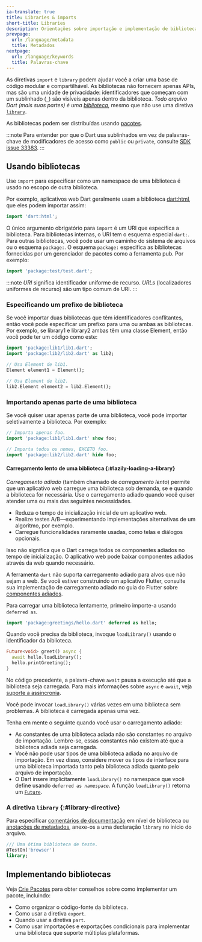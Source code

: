 ```yaml
---
ia-translate: true
title: Libraries & imports
short-title: Libraries
description: Orientações sobre importação e implementação de bibliotecas.
prevpage:
  url: /language/metadata
  title: Metadados
nextpage:
  url: /language/keywords
  title: Palavras-chave
---
```


As diretivas `import` e `library` podem ajudar você a criar uma
base de código modular e compartilhável. As bibliotecas não fornecem apenas APIs, mas
são uma unidade de privacidade: identificadores que começam com um sublinhado (`_`)
são visíveis apenas dentro da biblioteca. *Todo arquivo Dart (mais suas partes) é uma
[biblioteca][library]*, mesmo que não use uma diretiva [`library`](#library-directive).

As bibliotecas podem ser distribuídas usando [pacotes](/tools/pub/packages).

:::note
Para entender por que o Dart usa sublinhados em vez de palavras-chave de modificadores de acesso
como `public` ou `private`, consulte
[SDK issue 33383]({{site.repo.dart.sdk}}/issues/33383).
:::

[library]: /tools/pub/glossary#library

## Usando bibliotecas

Use `import` para especificar como um namespace de uma biblioteca é usado no
escopo de outra biblioteca.

Por exemplo, aplicativos web Dart geralmente usam a biblioteca [dart:html][dart:html],
que eles podem importar assim:

<?code-excerpt "misc/test/language_tour/browser_test.dart (dart-html-import)"?>
```dart
import 'dart:html';
```

O único argumento obrigatório para `import` é um URI que especifica a
biblioteca.
Para bibliotecas internas, o URI tem o esquema especial `dart:`.
Para outras bibliotecas, você pode usar um caminho do sistema de arquivos ou o esquema `package:`.
O esquema `package:` especifica as bibliotecas fornecidas por um gerenciador de pacotes
como a ferramenta pub. Por exemplo:

<?code-excerpt "misc/test/language_tour/browser_test.dart (package-import)"?>
```dart
import 'package:test/test.dart';
```

:::note
*URI* significa identificador uniforme de recurso.
*URLs* (localizadores uniformes de recurso) são um tipo comum de URI.
:::

### Especificando um prefixo de biblioteca

Se você importar duas bibliotecas que têm identificadores conflitantes, então você
pode especificar um prefixo para uma ou ambas as bibliotecas. Por exemplo, se library1
e library2 ambas têm uma classe Element, então você pode ter um código como
este:

<?code-excerpt "misc/lib/language_tour/libraries/import_as.dart" replace="/(lib\d)\.dart/package:$1\/$&/g"?>
```dart
import 'package:lib1/lib1.dart';
import 'package:lib2/lib2.dart' as lib2;

// Usa Element de lib1.
Element element1 = Element();

// Usa Element de lib2.
lib2.Element element2 = lib2.Element();
```

### Importando apenas parte de uma biblioteca

Se você quiser usar apenas parte de uma biblioteca, você pode importar seletivamente
a biblioteca. Por exemplo:

<?code-excerpt "misc/lib/language_tour/libraries/show_hide.dart (imports)" replace="/(lib\d)\.dart/package:$1\/$&/g"?>
```dart
// Importa apenas foo.
import 'package:lib1/lib1.dart' show foo;

// Importa todos os nomes, EXCETO foo.
import 'package:lib2/lib2.dart' hide foo;
```

#### Carregamento lento de uma biblioteca {:#lazily-loading-a-library}

*Carregamento adiado* (também chamado de *carregamento lento*)
permite que um aplicativo web carregue uma biblioteca sob demanda,
se e quando a biblioteca for necessária.
Use o carregamento adiado quando você quiser atender uma ou mais das seguintes necessidades.

* Reduza o tempo de inicialização inicial de um aplicativo web.
* Realize testes A/B—experimentando
  implementações alternativas de um algoritmo, por exemplo.
* Carregue funcionalidades raramente usadas, como telas e diálogos opcionais.

Isso não significa que o Dart carrega todos os componentes adiados no tempo de inicialização.
O aplicativo web pode baixar componentes adiados através da web quando necessário.

A ferramenta `dart` não suporta carregamento adiado para alvos que não sejam a web.
Se você estiver construindo um aplicativo Flutter,
consulte sua implementação de carregamento adiado no guia do Flutter sobre
[componentes adiados][flutter-deferred].

[flutter-deferred]: {{site.flutter-docs}}/perf/deferred-components

Para carregar uma biblioteca lentamente, primeiro importe-a usando `deferred as`.

<?code-excerpt "misc/lib/language_tour/libraries/greeter.dart (import)" replace="/hello\.dart/package:greetings\/$&/g"?>
```dart
import 'package:greetings/hello.dart' deferred as hello;
```

Quando você precisa da biblioteca, invoque
`loadLibrary()` usando o identificador da biblioteca.

<?code-excerpt "misc/lib/language_tour/libraries/greeter.dart (load-library)"?>
```dart
Future<void> greet() async {
  await hello.loadLibrary();
  hello.printGreeting();
}
```

No código precedente,
a palavra-chave `await` pausa a execução até que a biblioteca seja carregada.
Para mais informações sobre `async` e `await`,
veja [suporte a assincronia](/language/async).

Você pode invocar `loadLibrary()` várias vezes em uma biblioteca sem problemas.
A biblioteca é carregada apenas uma vez.

Tenha em mente o seguinte quando você usar o carregamento adiado:

* As constantes de uma biblioteca adiada não são constantes no arquivo de importação.
  Lembre-se, essas constantes não existem até que a biblioteca adiada seja carregada.
* Você não pode usar tipos de uma biblioteca adiada no arquivo de importação.
  Em vez disso, considere mover os tipos de interface para uma biblioteca importada
  tanto pela biblioteca adiada quanto pelo arquivo de importação.
* O Dart insere implicitamente `loadLibrary()` no namespace que você define
  usando <code>deferred as <em>namespace</em></code>.
  A função `loadLibrary()` retorna
  um [`Future`](/libraries/dart-async#future).

### A diretiva `library` {:#library-directive}

Para especificar [comentários de documentação][doc comments] em nível de biblioteca ou [anotações de metadados][metadata annotations],
anexe-os a uma declaração `library` no início do arquivo.

<?code-excerpt "misc/lib/effective_dart/docs_good.dart (library-doc)"?>
```dart
/// Uma ótima biblioteca de teste.
@TestOn('browser')
library;
```

## Implementando bibliotecas

Veja
[Crie Pacotes](/tools/pub/create-packages)
para obter conselhos sobre como implementar um pacote, incluindo:

* Como organizar o código-fonte da biblioteca.
* Como usar a diretiva `export`.
* Quando usar a diretiva `part`.
* Como usar importações e exportações condicionais para implementar
  uma biblioteca que suporte múltiplas plataformas.

[dart:html]: {{site.dart-api}}/dart-html
[doc comments]: /effective-dart/documentation#consider-writing-a-library-level-doc-comment
[metadata annotations]: /language/metadata
